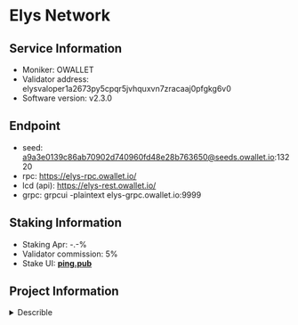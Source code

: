 # Elys Network

## Service Information

- Moniker: OWALLET
- Validator address: elysvaloper1a2673py5cpqr5jvhquxvn7zracaaj0pfgkg6v0
- Software version: v2.3.0

## Endpoint

- seed: a9a3e0139c86ab70902d740960fd48e28b763650@seeds.owallet.io:13220
- rpc: https://elys-rpc.owallet.io/
- lcd (api): https://elys-rest.owallet.io/
- grpc: grpcui -plaintext elys-grpc.owallet.io:9999

## Staking Information

- Staking Apr: -.-%
- Validator commission: 5%
- Stake UI: [**ping.pub**](https://ping.pub/elys/staking/elysvaloper1a2673py5cpqr5jvhquxvn7zracaaj0pfgkg6v0)

## Project Information

<details>
    <summary>Describle</summary>
**Elys Network** is a decentralized finance (DeFi) platform and blockchain that aims to combine the benefits of both decentralized and centralized finance to offer a robust hybrid trading experience. Elys leverages blockchain technology to create a platform that enables users to trade digital assets, access liquidity, and participate in various financial services in a secure and decentralized manner. The network is designed to provide both decentralized exchange (DEX) capabilities and traditional finance elements, making it a versatile platform for traders, liquidity providers, and DeFi enthusiasts.

### Key Features of Elys Network:

1. **Hybrid Finance (HyFi) Platform**:
   - Elys Network aims to bridge the gap between decentralized finance (DeFi) and centralized finance (CeFi) by offering a hybrid finance (HyFi) model.
   - This approach allows users to enjoy the benefits of DeFi, such as transparency, control over assets, and permissionless access, while incorporating features typically associated with centralized platforms, like high liquidity, user-friendly interfaces, and advanced trading tools.

2. **Decentralized Exchange (DEX)**:
   - Elys provides a decentralized exchange where users can trade digital assets in a permissionless, peer-to-peer manner without the need for intermediaries.
   - The DEX operates using automated market maker (AMM) mechanisms, allowing users to trade directly from their wallets by providing liquidity to various trading pairs.
   - Users can also participate in yield farming and liquidity mining programs to earn rewards for contributing liquidity to the platform’s pools.

3. **Centralized Exchange (CEX) Integration**:
   - Elys Network integrates with centralized exchanges to ensure deep liquidity and allow users to access a wide range of trading pairs.
   - By connecting decentralized and centralized liquidity, Elys can offer users better pricing, lower slippage, and more efficient trading compared to traditional DEX-only platforms.

4. **Cross-Chain Interoperability**:
   - Built on the **Cosmos SDK**, Elys Network supports **Inter-Blockchain Communication (IBC)**, enabling cross-chain asset transfers and interactions with other IBC-enabled blockchains.
   - This cross-chain capability allows users to trade and move assets across different blockchains seamlessly, enhancing liquidity and expanding the range of available assets on the platform.

5. **Elys Token (ELYS)**:
   - The native token of the platform is **ELYS**, which plays a key role in governance, staking, and providing rewards to users.
   - ELYS tokens can be used to vote on protocol upgrades, participate in platform governance, and earn rewards through staking and liquidity mining.
   - Users can also stake ELYS tokens to secure the network and earn staking rewards.

6. **Governance**:
   - Elys Network operates with a **decentralized governance model**, where ELYS token holders can propose and vote on changes to the protocol, such as introducing new features, adjusting liquidity incentives, or upgrading the platform.
   - This governance model ensures that the community has control over the platform's direction and evolution, making it a community-driven project.

7. **Yield Farming and Staking**:
   - Elys provides various yield farming opportunities for liquidity providers, allowing them to earn rewards in ELYS tokens by providing liquidity to the platform’s pools.
   - In addition to liquidity mining, users can stake their ELYS tokens to secure the network and earn staking rewards, incentivizing active participation in the ecosystem.

8. **Security and Transparency**:
   - As a decentralized platform, Elys Network emphasizes security and transparency by using smart contracts to manage transactions, trades, and liquidity.
   - The platform’s code is regularly audited to prevent vulnerabilities, and all transactions are recorded on-chain, providing a transparent record of all activity.
   - Users maintain control over their assets throughout the trading process, reducing the risks associated with centralized exchanges.

9. **User-Friendly Interface**:
   - Elys Network aims to provide a user-friendly experience that combines the simplicity of centralized exchange interfaces with the transparency and control of decentralized platforms.
   - This hybrid approach is designed to attract both experienced traders and newcomers to the world of DeFi, offering advanced tools alongside easy-to-use interfaces.

10. **Fiat On-Ramp and Off-Ramp**:
    - Elys plans to integrate fiat on-ramp and off-ramp services, enabling users to seamlessly convert between fiat currencies and digital assets.
    - This integration further enhances accessibility by allowing users to easily enter or exit the ecosystem using traditional currencies.

### Use Cases of Elys Network:

- **Decentralized Trading**: Users can trade a variety of digital assets directly from their wallets in a decentralized manner, benefiting from deep liquidity and low fees.
- **Yield Farming and Staking**: Liquidity providers and ELYS token holders can earn rewards by staking their tokens or providing liquidity to the platform.
- **Cross-Chain Asset Management**: With cross-chain capabilities via IBC, users can manage and transfer assets across multiple blockchains, creating a more interconnected DeFi experience.
- **Hybrid Finance Trading**: Traders can access the benefits of both decentralized and centralized exchanges, enjoying the liquidity and efficiency of centralized finance with the transparency and security of DeFi.

### Summary:
Elys Network is a hybrid finance (HyFi) platform that combines the benefits of decentralized and centralized finance to create a versatile trading and asset management ecosystem. Built on the Cosmos SDK, it leverages cross-chain interoperability via IBC to allow seamless trading and asset transfers across blockchains. Elys provides a decentralized exchange (DEX) with liquidity mining, staking, and yield farming opportunities, while also integrating centralized exchange (CEX) features for better liquidity and efficient trading. The native token, ELYS, powers governance, staking, and rewards, ensuring active participation from the community. With its focus on security, transparency, and user experience, Elys Network aims to become a leading DeFi platform in the Cosmos ecosystem.
</details>
